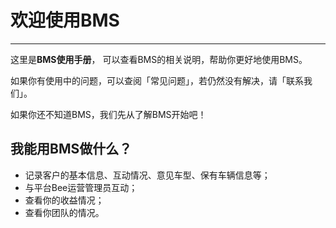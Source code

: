 # **欢迎使用BMS**

---

这里是**BMS使用手册**， 可以查看BMS的相关说明，帮助你更好地使用BMS。

如果你有使用中的问题，可以查阅「常见问题」，若仍然没有解决，请「联系我们」。

如果你还不知道BMS，我们先从了解BMS开始吧！

## **我能用BMS做什么？**

* 记录客户的基本信息、互动情况、意见车型、保有车辆信息等；
* 与平台Bee运营管理员互动；
* 查看你的收益情况；
* 查看你团队的情况。



